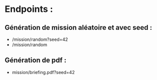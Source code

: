 ﻿# Endpoints :

## Génération de mission aléatoire et avec seed :
- /mission/random?seed=42
- /mission/random

## Génération de pdf : 
- mission/briefing.pdf?seed=42